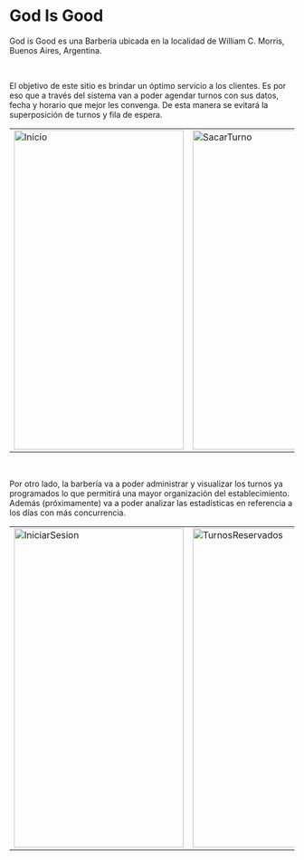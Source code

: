<h1>God Is Good</h1>

<p>God is Good es una Barberia ubicada en la localidad de William C. Morris, Buenos Aires, Argentina.</p>

<br>

<p>El objetivo de este sitio es brindar un óptimo servicio a los clientes. Es por eso que a través del sistema van a poder agendar turnos con sus datos, fecha y horario que mejor les convenga.
De esta manera se evitará la superposición de turnos y fila de espera.</p>

<table>
  <tr>
  <td>
    
  <img width="300" height="563" alt="Inicio" src="https://github.com/user-attachments/assets/1f10f902-03c1-4d48-902c-881e9b85184f" />
  </td>
    
  <td>
    
  <img width="300" height="563" alt="SacarTurno" src="https://github.com/user-attachments/assets/6367ca50-90f9-491b-b96f-15be47f373fb" />
  </td>
  </tr>
</table>

<br>

<p>Por otro lado, la barbería va a poder administrar y visualizar los turnos ya programados lo que permitirá una mayor organización del establecimiento. 
Además (próximamente) va a poder analizar las estadísticas en referencia a los días con más concurrencia.</p>


<table>
  <tr>

  <td>
    
  <img width="300" height="563" alt="IniciarSesion" src="https://github.com/user-attachments/assets/0982a120-afa0-4f33-b241-bb1b367856b7" />
  </td>

  <td>
    
   <img width="300" height="563" alt="TurnosReservados" src="https://github.com/user-attachments/assets/ea4cf170-3843-4017-9250-556f24b7e2e2" />
  </td>
  </tr>
</table>


